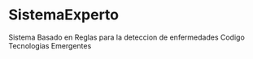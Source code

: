 # SistemaExperto
Sistema Basado en Reglas para la deteccion de enfermedades 
Codigo Tecnologias Emergentes

